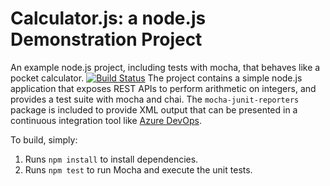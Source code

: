 Calculator.js: a node.js Demonstration Project
==============================================
An example node.js project, including tests with mocha, that behaves like
a pocket calculator.
[![Build Status](https://dev.azure.com/aysenurtest/Integrating%20External%20Source%20Control%20with%20Azure%20Pipelines/_apis/build/status/aysenurcamlibel.calculator?branchName=master)](https://dev.azure.com/aysenurtest/Integrating%20External%20Source%20Control%20with%20Azure%20Pipelines/_build/latest?definitionId=25&branchName=master)
The project contains a simple node.js application that exposes REST APIs
to perform arithmetic on integers, and provides a test suite with mocha
and chai.  The `mocha-junit-reporters` package is included to provide XML
output that can be presented in a continuous integration tool like
[Azure DevOps](https://azure.com/devops).

To build, simply:

1. Runs `npm install` to install dependencies.
2. Runs `npm test` to run Mocha and execute the unit tests.

